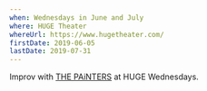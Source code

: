 ```yaml
---
when: Wednesdays in June and July
where: HUGE Theater
whereUrl: https://www.hugetheater.com/
firstDate: 2019-06-05
lastDate: 2019-07-31
---
```


Improv with [THE PAiNTERS][painters] at HUGE Wednesdays.

[painters]: https://www.facebook.com/ThePaintersImprov
